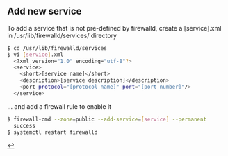 ## Add new service
To add a service that is not pre-defined by firewalld, create a [service].xml in /usr/lib/firewalld/services/ directory
```bash
$ cd /usr/lib/firewalld/services
$ vi [service].xml
  <?xml version="1.0" encoding="utf-8"?>
  <service>
    <short>[service name]</short>
    <description>[service description]</description>
    <port protocol="[protocol name]" port="[port number]"/>
  </service>
```
... and add a firewall rule to enable it

```bash
$ firewall-cmd --zone=public --add-service=[service] --permanent
  success
$ systemctl restart firewalld
```

[↩️](/Linux/firewall.html)

